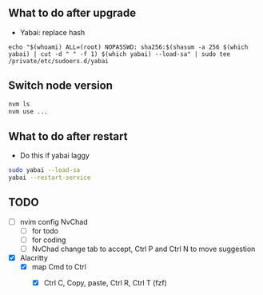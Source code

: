 ## What to do after upgrade
- Yabai: replace hash
```
echo "$(whoami) ALL=(root) NOPASSWD: sha256:$(shasum -a 256 $(which yabai) | cut -d " " -f 1) $(which yabai) --load-sa" | sudo tee /private/etc/sudoers.d/yabai
```

## Switch node version
```sh 
nvm ls 
nvm use ...
```

## What to do after restart
- Do this if yabai laggy
```sh 
sudo yabai --load-sa
yabai --restart-service
```

## TODO
- [ ] nvim config NvChad
    - [ ] for todo
    - [ ] for coding
    - [ ] NvChad change tab to accept, Ctrl P and Ctrl N to move suggestion
- [x] Alacritty
    - [x] map Cmd to Ctrl
        - [x] Ctrl C, Copy, paste, Ctrl R, Ctrl T (fzf)

